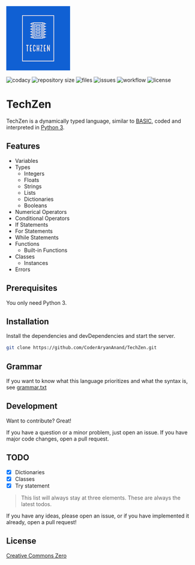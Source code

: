 <img alt="TechZen Logo" height="171" src="./images_for_github/TechZenLogo.png" title="TechZen Logo"/>

![codacy](https://img.shields.io/codacy/grade/f87f19a6d07146f2b6a37c0a284af5b4)
![repository size](https://img.shields.io/github/repo-size/CoderAryanAnand/TechZen)
![files](https://img.shields.io/github/directory-file-count/CoderAryanAnand/TechZen)
![issues](https://img.shields.io/github/issues/CoderAryanAnand/TechZen)
![workflow](https://github.com/CoderAryanAnand/TechZen/actions/workflows/unittests.yml/badge.svg)
![license](https://img.shields.io/github/license/CoderAryanAnand/TechZen)


# TechZen
TechZen is a dynamically typed language, similar to [BASIC](https://en.wikipedia.org/wiki/BASIC), coded and interpreted in [Python 3](https://www.python.org).

## Features

- Variables
- Types
  - Integers
  - Floats
  - Strings
  - Lists
  - Dictionaries
  - Booleans
- Numerical Operators
- Conditional Operators
- If Statements
- For Statements
- While Statements
- Functions
  - Built-in Functions
- Classes
  - Instances
- Errors

## Prerequisites

You only need Python 3.

## Installation

Install the dependencies and devDependencies and start the server.

```sh
git clone https://github.com/CoderAryanAnand/TechZen.git
```

## Grammar
If you want to know what this language prioritizes and what the syntax is, see [grammar.txt](grammar.txt)

## Development

Want to contribute? Great!

If you have a question or a minor problem, just open an issue. If you have major code changes, open a pull request.

## TODO

- [x] Dictionaries
- [x] Classes
- [x] Try statement

>This list will always stay at three elements. These are always the latest todos.

If you have any ideas, please open an issue, or if you have implemented it already, open a pull request!

## License

[Creative Commons Zero](https://creativecommons.org/publicdomain/zero/1.0/)
